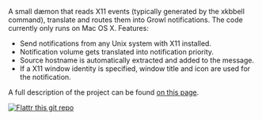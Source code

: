 A small dæmon that reads X11 events (typically generated by the xkbbell command), translate and routes them into Growl notifications. The code currently only runs on Mac OS X. Features:

* Send notifications from any Unix system with X11 installed.
* Notification volume gets translated into notification priority.
* Source hostname is automatically extracted and added to the message.
* If a X11 window identity is specified, window title and icon are used for the notification.

A full description of the project can be found <a href="http://wiesmann.codiferes.net/wordpress/?page_id=23936">on this page</a>.


[![Flattr this git repo](http://api.flattr.com/button/flattr-badge-large.png)](https://flattr.com/submit/auto?user_id=thiaswiesmann&url=https://github.com/wiesmann/xkbgrowl&title=xkbgrowl&language=EN&tags=github&category=software)
